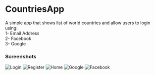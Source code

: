 # CountriesApp
A simple app that shows list of world countries and allow users to login using:<br>
1- Email Address<br>
2- Facebook<br>
3- Google<br>

### Screenshots
![Login](https://user-images.githubusercontent.com/7766704/58650246-722f6400-830e-11e9-8f82-4121ae713c1e.jpg)
![Register](https://user-images.githubusercontent.com/7766704/58759727-0aa42f00-852f-11e9-9959-3babf4ca0799.jpg)
![Home](https://user-images.githubusercontent.com/7766704/58650245-722f6400-830e-11e9-8134-26ec96bff582.jpg)
![Google](https://user-images.githubusercontent.com/7766704/58759741-450dcc00-852f-11e9-9a15-61bf30281bcd.jpg)
![Facebook](https://user-images.githubusercontent.com/7766704/58759740-450dcc00-852f-11e9-8fea-bb833502a1c0.jpg)

